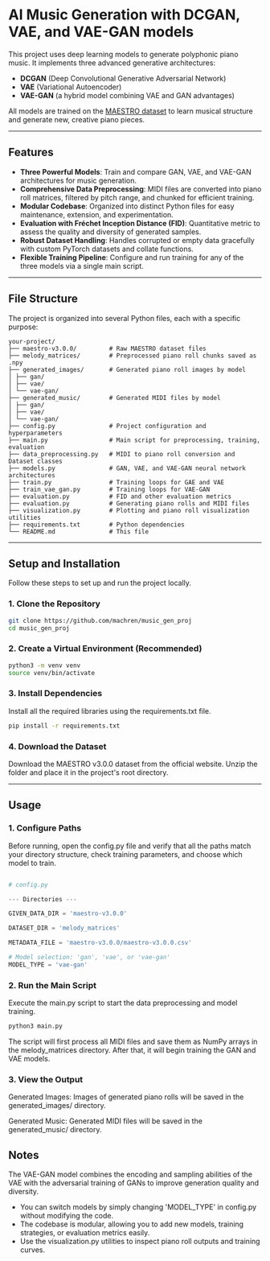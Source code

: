 # AI Music Generation with DCGAN, VAE, and VAE-GAN models

This project uses deep learning models to generate polyphonic piano music. It implements three advanced generative architectures:

- **DCGAN** (Deep Convolutional Generative Adversarial Network)
- **VAE** (Variational Autoencoder)
- **VAE-GAN** (a hybrid model combining VAE and GAN advantages)

All models are trained on the [MAESTRO dataset](https://magenta.tensorflow.org/datasets/maestro) to learn musical structure and generate new, creative piano pieces.

***

## Features

- **Three Powerful Models**: Train and compare GAN, VAE, and VAE-GAN architectures for music generation.
- **Comprehensive Data Preprocessing**: MIDI files are converted into piano roll matrices, filtered by pitch range, and chunked for efficient training.
- **Modular Codebase**: Organized into distinct Python files for easy maintenance, extension, and experimentation.
- **Evaluation with Fréchet Inception Distance (FID)**: Quantitative metric to assess the quality and diversity of generated samples.
- **Robust Dataset Handling**: Handles corrupted or empty data gracefully with custom PyTorch datasets and collate functions.
- **Flexible Training Pipeline**: Configure and run training for any of the three models via a single main script.

***

## File Structure

The project is organized into several Python files, each with a specific purpose:

```arduino
your-project/
├── maestro-v3.0.0/         # Raw MAESTRO dataset files
├── melody_matrices/        # Preprocessed piano roll chunks saved as .npy
├── generated_images/       # Generated piano roll images by model
│ ├── gan/
│ ├── vae/
│ └── vae-gan/
├── generated_music/        # Generated MIDI files by model
│ ├── gan/
│ ├── vae/
│ └── vae-gan/
├── config.py               # Project configuration and hyperparameters
├── main.py                 # Main script for preprocessing, training, evaluation
├── data_preprocessing.py   # MIDI to piano roll conversion and Dataset classes
├── models.py               # GAN, VAE, and VAE-GAN neural network architectures
├── train.py                # Training loops for GAE and VAE
├── train_vae_gan.py        # Training loops for VAE-GAN
├── evaluation.py           # FID and other evaluation metrics
├── evaluation.py           # Generating piano rolls and MIDI files
├── visualization.py        # Plotting and piano roll visualization utilities
├── requirements.txt        # Python dependencies
└── README.md               # This file
```

***

## Setup and Installation

Follow these steps to set up and run the project locally.

### 1. Clone the Repository

```bash
git clone https://github.com/machren/music_gen_proj
cd music_gen_proj
```

### 2. Create a Virtual Environment (Recommended)

```bash
python3 -m venv venv
source venv/bin/activate
```

### 3. Install Dependencies

Install all the required libraries using the requirements.txt file.

```bash
pip install -r requirements.txt
```

### 4. Download the Dataset

Download the MAESTRO v3.0.0 dataset from the official website. Unzip the folder and place it in the project's root directory.

*** 

## Usage

### 1. Configure Paths

Before running, open the config.py file and verify that all the paths match your directory structure, check training parameters, and choose which model to train.

```python

# config.py

--- Directories ---

GIVEN_DATA_DIR = 'maestro-v3.0.0'

DATASET_DIR = 'melody_matrices'

METADATA_FILE = 'maestro-v3.0.0/maestro-v3.0.0.csv'

# Model selection: 'gan', 'vae', or 'vae-gan'
MODEL_TYPE = 'vae-gan'

```

### 2. Run the Main Script

Execute the main.py script to start the data preprocessing and model training.

```bash
python3 main.py
```

The script will first process all MIDI files and save them as NumPy arrays in the melody_matrices directory. After that, it will begin training the GAN and VAE models.


### 3. View the Output

Generated Images: Images of generated piano rolls will be saved in the generated_images/ directory.

Generated Music: Generated MIDI files will be saved in the generated_music/ directory.

## Notes

The VAE-GAN model combines the encoding and sampling abilities of the VAE with the adversarial training of GANs to improve generation quality and diversity.
- You can switch models by simply changing 'MODEL_TYPE' in config.py without modifying the code.
- The codebase is modular, allowing you to add new models, training strategies, or evaluation metrics easily.
- Use the visualization.py utilities to inspect piano roll outputs and training curves.
